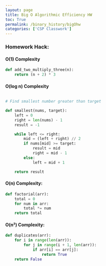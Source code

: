 ```yaml
---
layout: page
title: Big O Algorithmic Efficiency HW
toc: True
permalink: /binary_history/bigOhw
categories: ['CSP Classwork']
---
```


### Homework Hack:

#### O(1) Complexity

```python
def add_two_multiply_three(n):
    return (n + 2) * 3
```

#### O(log n) Complexity

```python

# Find smallest number greater than target

def smallest(nums, target):
    left = 0
    right = len(nums) - 1
    result = -1

    while left <= right:
        mid = (left + right) // 2
        if nums[mid] >= target:
            result = mid
            right = mid - 1
        else:
            left = mid + 1

    return result
```

#### O(n) Complexity:

```python
def factorial(arr):
    total = 0
    for num in arr:
        total *= num
    return total
```

#### O(n²) Complexity:

```python
def duplicates(arr):
    for i in range(len(arr)):
        for j in range(i + 1, len(arr)):
            if arr[i] == arr[j]:
                return True
    return False
```
